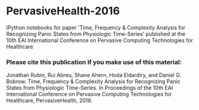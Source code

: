 # PervasiveHealth-2016
IPython notebooks for paper 'Time, Frequency &amp; Complexity Analysis for Recognizing Panic States from Physiologic Time-Series' published at the 10th EAI International Conference on Pervasive Computing Technologies for Healthcare

### Please cite this publication if you make use of this material:

Jonathan Rubin, Rui Abreu, Shane Ahern, Hoda Eldardiry, and Daniel G. Bobrow. 
Time, Frequency & Complexity Analysis for Recognizing Panic States from Physiologic Time-Series. In Proceedings of the 10th EAI International Conference on Pervasive Computing Technologies for Healthcare, PervasiveHealth, 2016.
